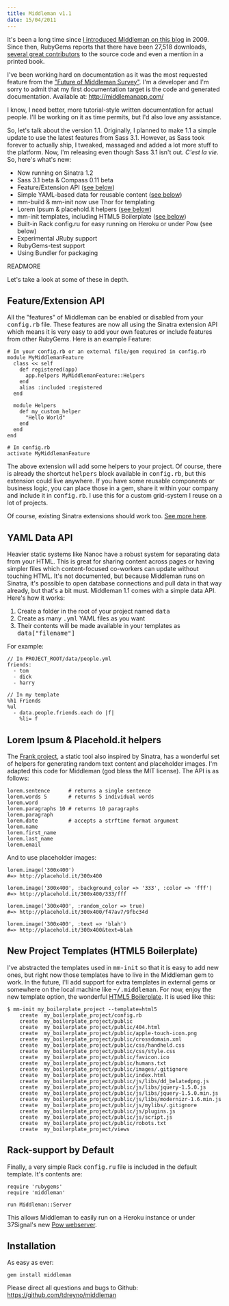 ```yaml
--- 
title: Middleman v1.1
date: 15/04/2011
---
```


[I introduced Middleman on this blog]: /2009/10/22/middleman
["Future of Middleman Survey"]: /2011/02/06/future-of-middleman-survey
[See more here]: http://www.sinatrarb.com/extensions-wild.html
[Frank project]: https://github.com/blahed/frank
[HTML5 Boilerplate]: http://html5boilerplate.com/
[Pow webserver]: http://pow.cx/

It's been a long time since [I introduced Middleman on this blog] in 2009. Since then, RubyGems reports that there have been 27,518 downloads, <a href="https://github.com/tdreyno/middleman/contributors">several great contributors</a> to the source code and even a mention in a printed book.

I've been working hard on documentation as it was the most requested feature from the ["Future of Middleman Survey"]. I'm a developer and I'm sorry to admit that my first documentation target is the code and generated documentation. Available at: <a href="http://middlemanapp.com/">http://middlemanapp.com/</a>

I know, I need better, more tutorial-style written documentation for actual people. I'll be working on it as time permits, but I'd also love any assistance.

So, let's talk about the version 1.1. Originally, I planned to make 1.1 a simple update to use the latest features from Sass 3.1. However, as Sass took forever to actually ship, I tweaked, massaged and added a lot more stuff to the platform. Now, I'm releasing even though Sass 3.1 isn't out. <i>C'est la vie</i>. So, here's what's new:

* Now running on Sinatra 1.2
* Sass 3.1 beta & Compass 0.11 beta
* Feature/Extension API (<a href="#features">see below</a>)
* Simple YAML-based data for reusable content (<a href="#yaml">see below</a>)
* mm-build & mm-init now use Thor for templating
* Lorem Ipsum & placehold.it helpers (<a href="#lorem">see below</a>)
* mm-init templates, including HTML5 Boilerplate (<a href="#boilerplate">see below</a>)
* Built-in Rack config.ru for easy running on Heroku or under Pow (see below)
* Experimental JRuby support
* RubyGems-test support
* Using Bundler for packaging

READMORE

Let's take a look at some of these in depth.

<a name="features"></a>
Feature/Extension API
---------------------

All the "features" of Middleman can be enabled or disabled from your <tt>config.rb</tt> file. These features are now all using the Sinatra extension API which means it is very easy to add your own features or include features from other RubyGems. Here is an example Feature:

    # In your config.rb or an external file/gem required in config.rb
    module MyMiddlemanFeature
      class << self
        def registered(app)
          app.helpers MyMiddlemanFeature::Helpers
        end
        alias :included :registered
      end
  
      module Helpers
        def my_custom_helper
          "Hello World"
        end
      end
    end
    
    # In config.rb
    activate MyMiddlemanFeature

The above extension will add some helpers to your project. Of course, there is already the shortcut <tt>helpers</tt> block available in <tt>config.rb</tt>, but this extension could live anywhere. If you have some reusable components or business logic, you can place those in a gem, share it within your company and include it in <tt>config.rb</tt>. I use this for a custom grid-system I reuse on a lot of projects.

Of course, existing Sinatra extensions should work too. [See more here].

<a name="yaml"></a>
YAML Data API
-------------

Heavier static systems like Nanoc have a robust system for separating data from your HTML. This is great for sharing content across pages or having simpler files which content-focused co-workers can update without touching HTML. It's not documented, but because Middleman runs on Sinatra, it's possible to open database connections and pull data in that way already, but that's a bit must. Middleman 1.1 comes with a simple data API. Here's how it works:

1. Create a folder in the root of your project named <tt>data</tt>
2. Create as many <tt>.yml</tt> YAML files as you want
3. Their contents will be made available in your templates as <tt>data["filename"]</tt>

For example:

    // In PROJECT_ROOT/data/people.yml
    friends:
      - tom
      - dick
      - harry
    
    // In my template
    %h1 Friends
    %ul
      - data.people.friends.each do |f|
        %li= f
        

<a name="lorem"></a>
Lorem Ipsum & Placehold.it helpers
----------------------------------

The [Frank project], a static tool also inspired by Sinatra, has a wonderful set of helpers for generating random text content and placeholder images. I'm adapted this code for Middleman (god bless the MIT license). The API is as follows:

    lorem.sentence      # returns a single sentence
    lorem.words 5       # returns 5 individual words
    lorem.word
    lorem.paragraphs 10 # returns 10 paragraphs 
    lorem.paragraph
    lorem.date          # accepts a strftime format argument
    lorem.name
    lorem.first_name
    lorem.last_name
    lorem.email

And to use placeholder images:

    lorem.image('300x400')
    #=> http://placehold.it/300x400

    lorem.image('300x400', :background_color => '333', :color => 'fff')
    #=> http://placehold.it/300x400/333/fff

    lorem.image('300x400', :random_color => true)
    #=> http://placehold.it/300x400/f47av7/9fbc34d

    lorem.image('300x400', :text => 'blah')
    #=> http://placehold.it/300x400&text=blah

<a name="boilerplate"></a>
New Project Templates (HTML5 Boilerplate)
-----------------------------------------

I've abstracted the templates used in <tt>mm-init</tt> so that it is easy to add new ones, but right now those templates have to live in the Middleman gem to work. In the future, I'll add support for extra templates in external gems or somewhere on the local machine like <tt>~/.middleman</tt>. For now, enjoy the new template option, the wonderful [HTML5 Boilerplate]. It is used like this:

    $ mm-init my_boilerplate_project --template=html5
        create  my_boilerplate_project/config.rb
        create  my_boilerplate_project/public
        create  my_boilerplate_project/public/404.html
        create  my_boilerplate_project/public/apple-touch-icon.png
        create  my_boilerplate_project/public/crossdomain.xml
        create  my_boilerplate_project/public/css/handheld.css
        create  my_boilerplate_project/public/css/style.css
        create  my_boilerplate_project/public/favicon.ico
        create  my_boilerplate_project/public/humans.txt
        create  my_boilerplate_project/public/images/.gitignore
        create  my_boilerplate_project/public/index.html
        create  my_boilerplate_project/public/js/libs/dd_belatedpng.js
        create  my_boilerplate_project/public/js/libs/jquery-1.5.0.js
        create  my_boilerplate_project/public/js/libs/jquery-1.5.0.min.js
        create  my_boilerplate_project/public/js/libs/modernizr-1.6.min.js
        create  my_boilerplate_project/public/js/mylibs/.gitignore
        create  my_boilerplate_project/public/js/plugins.js
        create  my_boilerplate_project/public/js/script.js
        create  my_boilerplate_project/public/robots.txt
        create  my_boilerplate_project/views

Rack-support by Default
-----------------------

Finally, a very simple Rack <tt>config.ru</tt> file is included in the default template. It's contents are:

    require 'rubygems'
    require 'middleman'

    run Middleman::Server

This allows Middleman to easily run on a Heroku instance or under 37Signal's new [Pow webserver].

Installation
------------

As easy as ever:

    gem install middleman
    
Please direct all questions and bugs to Github:
<a href="https://github.com/tdreyno/middleman">https://github.com/tdreyno/middleman</a>